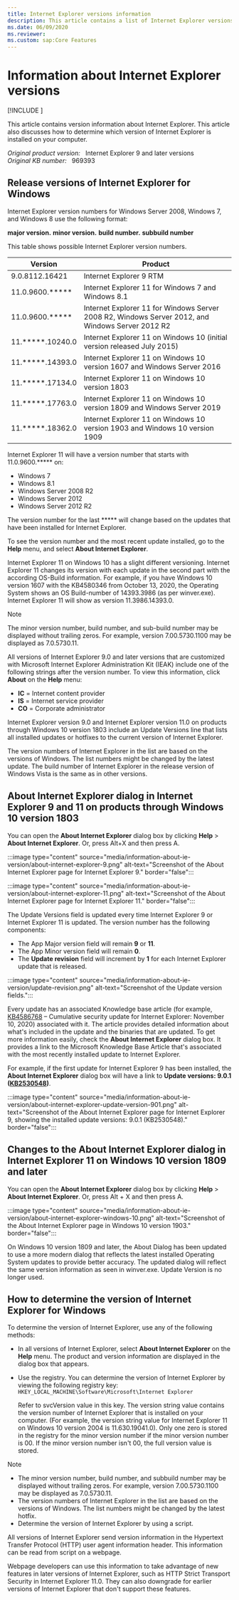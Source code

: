```yaml
---
title: Internet Explorer versions information
description: This article contains a list of Internet Explorer versions.
ms.date: 06/09/2020
ms.reviewer: 
ms.custom: sap:Core Features
---
```

# Information about Internet Explorer versions

[!INCLUDE [](../../../includes/browsers-important.md)]

This article contains version information about Internet Explorer. This article also discusses how to determine which version of Internet Explorer is installed on your computer.

_Original product version:_ &nbsp; Internet Explorer 9 and later versions  
_Original KB number:_ &nbsp; 969393

## Release versions of Internet Explorer for Windows

Internet Explorer version numbers for Windows Server 2008, Windows 7, and Windows 8 use the following format:

**major version.** **minor version.** **build number.** **subbuild number**

This table shows possible Internet Explorer version numbers.

| Version| Product |
|---|---|
|9.0.8112.16421|Internet Explorer 9 RTM|
|11.0.9600.*****|Internet Explorer 11 for Windows 7 and Windows 8.1|
|11.0.9600.*****|Internet Explorer 11 for Windows Server 2008 R2, Windows Server 2012, and Windows Server 2012 R2|
|11.*****.10240.0|Internet Explorer 11 on Windows 10 (initial version released July 2015)|
|11.*****.14393.0|Internet Explorer 11 on Windows 10 version 1607 and Windows Server 2016|
|11.*****.17134.0|Internet Explorer 11 on Windows 10 version 1803|
|11.*****.17763.0|Internet Explorer 11 on Windows 10 version 1809 and Windows Server 2019|
|11.*****.18362.0|Internet Explorer 11 on Windows 10 version 1903 and Windows 10 version 1909|
  
Internet Explorer 11 will have a version number that starts with 11.0.9600.***** on:

- Windows 7
- Windows 8.1
- Windows Server 2008 R2
- Windows Server 2012
- Windows Server 2012 R2

The version number for the last ***** will change based on the updates that have been installed for Internet Explorer.

To see the version number and the most recent update installed, go to the **Help** menu, and select **About Internet Explorer**.

Internet Explorer 11 on Windows 10 has a slight different versioning. Internet Explorer 11 changes its version with each update in the second part with the according OS-Build information. For example, if you have Windows 10 version 1607 with the KB4580346 from October 13, 2020, the Operating System shows an OS Build-number of 14393.3986 (as per winver.exe). Internet Explorer 11 will show as version 11.3986.14393.0.

> [!Note]
> The minor version number, build number, and sub-build number may be displayed without trailing zeros. For example, version 7.00.5730.1100 may be displayed as 7.0.5730.11.
>
> All versions of Internet Explorer 9.0 and later versions that are customized with Microsoft Internet Explorer Administration Kit (IEAK) include one of the following strings after the version number. To view this information, click **About** on the **Help** menu:
>
> - **IC** = Internet content provider
> - **IS** = Internet service provider
> - **CO** = Corporate administrator
>
> Internet Explorer version 9.0 and Internet Explorer version 11.0 on products through Windows 10 version 1803 include an Update Versions line that lists all installed updates or hotfixes to the current version of Internet Explorer.
>
> The version numbers of Internet Explorer in the list are based on the versions of Windows. The list numbers might be changed by the latest update.
The build number of Internet Explorer in the release version of Windows Vista is the same as in other versions.

## About Internet Explorer dialog in Internet Explorer 9 and 11 on products through Windows 10 version 1803

You can open the **About Internet Explorer** dialog box by clicking **Help** > **About Internet Explorer**. Or, press Alt+X and then press A.

:::image type="content" source="media/information-about-ie-version/about-internet-explorer-9.png" alt-text="Screenshot of the About Internet Explorer page for Internet Explorer 9." border="false":::

:::image type="content" source="media/information-about-ie-version/about-internet-explorer-11.png" alt-text="Screenshot of the About Internet Explorer page for Internet Explorer 11." border="false":::

The Update Versions field is updated every time Internet Explorer 9 or Internet Explorer 11 is updated. The version number has the following components:

- The App Major version field will remain **9** or **11**.
- The App Minor version field will remain **0**.
- The **Update revision** field will increment by **1** for each Internet Explorer update that is released.

:::image type="content" source="media/information-about-ie-version/update-revision.png" alt-text="Screenshot of the Update version fields.":::

Every update has an associated Knowledge base article (for example, [KB4586768](https://support.microsoft.com/help/4586768) – Cumulative security update for Internet Explorer: November 10, 2020) associated with it. The article provides detailed information about what's included in the update and the binaries that are updated. To get more information easily, check the **About Internet Explorer** dialog box. It provides a link to the Microsoft Knowledge Base Article that's associated with the most recently installed update to Internet Explorer.

For example, if the first update for Internet Explorer 9 has been installed, the **About Internet Explorer** dialog box will have a link to **Update versions: 9.0.1 ([KB2530548](https://support.microsoft.com/help/2530548))**.

:::image type="content" source="media/information-about-ie-version/about-internet-explorer-update-version-901.png" alt-text="Screenshot of the About Internet Explorer page for Internet Explorer 9, showing the installed update versions: 9.0.1 (KB2530548)." border="false":::

## Changes to the About Internet Explorer dialog in Internet Explorer 11 on Windows 10 version 1809 and later

You can open the **About Internet Explorer** dialog box by clicking **Help** > **About Internet Explorer**. Or, press Alt + X and then press A.

:::image type="content" source="media/information-about-ie-version/about-internet-explorer-windows-10.png" alt-text="Screenshot of the About Internet Explorer page in Windows 10 version 1903." border="false":::

On Windows 10 version 1809 and later, the About Dialog has been updated to use a more modern dialog that reflects the latest installed Operating System updates to provide better accuracy. The updated dialog will reflect the same version information as seen in winver.exe. Update Version is no longer used.

## How to determine the version of Internet Explorer for Windows

To determine the version of Internet Explorer, use any of the following methods:

- In all versions of Internet Explorer, select **About Internet Explorer** on the **Help** menu. The product and version information are displayed in the dialog box that appears.
- Use the registry. You can determine the version of Internet Explorer by viewing the following registry key:  
  `HKEY_LOCAL_MACHINE\Software\Microsoft\Internet Explorer`

  Refer to svcVersion value in this key. The version string value contains the version number of Internet Explorer that is installed on your computer. (For example, the version string value for Internet Explorer 11 on Windows 10 version 2004 is 11.630.19041.0). Only one zero is stored in the registry for the minor version number if the minor version number is 00. If the minor version number isn't 00, the full version value is stored.

> [!NOTE]
>
> - The minor version number, build number, and subbuild number may be displayed without trailing zeros. For example, version 7.00.5730.1100 may be displayed as 7.0.5730.11.
> - The version numbers of Internet Explorer in the list are based on the versions of Windows. The list numbers might be changed by the latest hotfix.
> - Determine the version of Internet Explorer by using a script.

All versions of Internet Explorer send version information in the Hypertext Transfer Protocol (HTTP) user agent information header. This information can be read from script on a webpage.

Webpage developers can use this information to take advantage of new features in later versions of Internet Explorer, such as HTTP Strict Transport Security in Internet Explorer 11.0. They can also downgrade for earlier versions of Internet Explorer that don't support these features.
